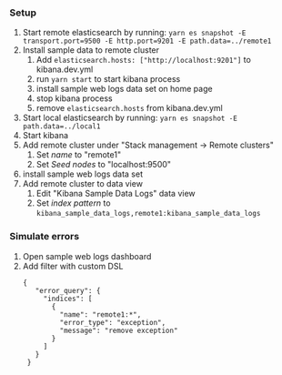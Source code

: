 ### Setup
1. Start remote elasticsearch by running: `yarn es snapshot -E transport.port=9500 -E http.port=9201 -E path.data=../remote1`
2. Install sample data to remote cluster
    1. Add `elasticsearch.hosts: ["http://localhost:9201"]` to kibana.dev.yml
    2. run `yarn start` to start kibana process
    3. install sample web logs data set on home page
    4. stop kibana process
    5. remove `elasticsearch.hosts` from kibana.dev.yml
3. Start local elasticsearch by running: `yarn es snapshot -E path.data=../local1`
4. Start kibana
5. Add remote cluster under "Stack management -> Remote clusters"
    1. Set *name* to "remote1"
    2. Set *Seed nodes* to "localhost:9500" 
5. install sample web logs data set
6. Add remote cluster to data view
    1. Edit "Kibana Sample Data Logs" data view
    2. Set *index pattern* to `kibana_sample_data_logs,remote1:kibana_sample_data_logs`

### Simulate errors
1. Open sample web logs dashboard
2. Add filter with custom DSL
   ```
   {
      "error_query": {
        "indices": [
          {
            "name": "remote1:*",
            "error_type": "exception",
            "message": "remove exception"
          }
        ]
      }
    }
   ```
